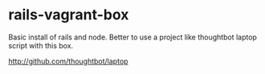 rails-vagrant-box
=================

Basic install of rails and node. Better to use a project like thoughtbot laptop script with this box. 

http://github.com/thoughtbot/laptop
